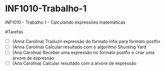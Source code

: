 # INF1010-Trabalho-1
INF1010 - Trabalho 1 - Calculando expressões matemáticas

#Tarefas
- [ ] (Anna Carolina) Traduzir expressão do formato infix para formato postfix
- [ ] (Anna Carolina) Calcular resultado com o algoritmo Shunting Yard
- [ ] (Ana Carolina) Receber uma expressão no formato postfix e criar uma árvore de expressão
- [ ] (Ana Carolina) Calcular resultado com a árvore de expressão
